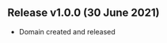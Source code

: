 <a name="v100"></a>Release v1.0.0 (30 June 2021)
-----------------------------
- Domain created and released
